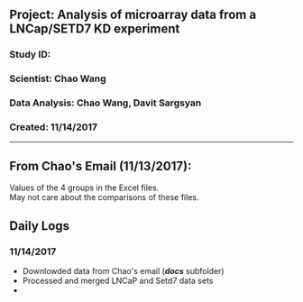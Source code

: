 ##  Project: Analysis of microarray data from a LNCap/SETD7 KD experiment
### Study ID: 
### Scientist: Chao Wang
### Data Analysis: Chao Wang, Davit Sargsyan 
### Created: 11/14/2017 

---

## From Chao's Email (11/13/2017):
Values of the 4 groups in the Excel files.    
May not care about the comparisons of these files.    

## Daily Logs
### 11/14/2017
* Downlowded data from Chao's email (***docs*** subfolder)    
* Processed and merged LNCaP and Setd7 data sets    
* 
